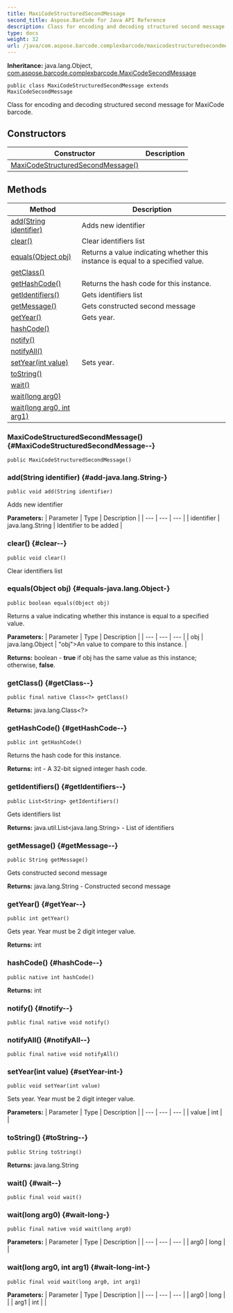 ```yaml
---
title: MaxiCodeStructuredSecondMessage
second_title: Aspose.BarCode for Java API Reference
description: Class for encoding and decoding structured second message for MaxiCode barcode.
type: docs
weight: 32
url: /java/com.aspose.barcode.complexbarcode/maxicodestructuredsecondmessage/
---
```

**Inheritance:**
java.lang.Object, [com.aspose.barcode.complexbarcode.MaxiCodeSecondMessage](../../com.aspose.barcode.complexbarcode/maxicodesecondmessage)
```
public class MaxiCodeStructuredSecondMessage extends MaxiCodeSecondMessage
```

Class for encoding and decoding structured second message for MaxiCode barcode.
## Constructors

| Constructor | Description |
| --- | --- |
| [MaxiCodeStructuredSecondMessage()](#MaxiCodeStructuredSecondMessage--) |  |
## Methods

| Method | Description |
| --- | --- |
| [add(String identifier)](#add-java.lang.String-) | Adds new identifier |
| [clear()](#clear--) | Clear identifiers list |
| [equals(Object obj)](#equals-java.lang.Object-) | Returns a value indicating whether this instance is equal to a specified  value. |
| [getClass()](#getClass--) |  |
| [getHashCode()](#getHashCode--) | Returns the hash code for this instance. |
| [getIdentifiers()](#getIdentifiers--) | Gets identifiers list |
| [getMessage()](#getMessage--) | Gets constructed second message |
| [getYear()](#getYear--) | Gets year. |
| [hashCode()](#hashCode--) |  |
| [notify()](#notify--) |  |
| [notifyAll()](#notifyAll--) |  |
| [setYear(int value)](#setYear-int-) | Sets year. |
| [toString()](#toString--) |  |
| [wait()](#wait--) |  |
| [wait(long arg0)](#wait-long-) |  |
| [wait(long arg0, int arg1)](#wait-long-int-) |  |
### MaxiCodeStructuredSecondMessage() {#MaxiCodeStructuredSecondMessage--}
```
public MaxiCodeStructuredSecondMessage()
```


### add(String identifier) {#add-java.lang.String-}
```
public void add(String identifier)
```


Adds new identifier

**Parameters:**
| Parameter | Type | Description |
| --- | --- | --- |
| identifier | java.lang.String | Identifier to be added |

### clear() {#clear--}
```
public void clear()
```


Clear identifiers list

### equals(Object obj) {#equals-java.lang.Object-}
```
public boolean equals(Object obj)
```


Returns a value indicating whether this instance is equal to a specified  value.

**Parameters:**
| Parameter | Type | Description |
| --- | --- | --- |
| obj | java.lang.Object | "obj">An  value to compare to this instance. |

**Returns:**
boolean - **true** if obj has the same value as this instance; otherwise, **false**.
### getClass() {#getClass--}
```
public final native Class<?> getClass()
```




**Returns:**
java.lang.Class<?>
### getHashCode() {#getHashCode--}
```
public int getHashCode()
```


Returns the hash code for this instance.

**Returns:**
int - A 32-bit signed integer hash code.
### getIdentifiers() {#getIdentifiers--}
```
public List<String> getIdentifiers()
```


Gets identifiers list

**Returns:**
java.util.List<java.lang.String> - List of identifiers
### getMessage() {#getMessage--}
```
public String getMessage()
```


Gets constructed second message

**Returns:**
java.lang.String - Constructed second message
### getYear() {#getYear--}
```
public int getYear()
```


Gets year. Year must be 2 digit integer value.

**Returns:**
int
### hashCode() {#hashCode--}
```
public native int hashCode()
```




**Returns:**
int
### notify() {#notify--}
```
public final native void notify()
```




### notifyAll() {#notifyAll--}
```
public final native void notifyAll()
```




### setYear(int value) {#setYear-int-}
```
public void setYear(int value)
```


Sets year. Year must be 2 digit integer value.

**Parameters:**
| Parameter | Type | Description |
| --- | --- | --- |
| value | int |  |

### toString() {#toString--}
```
public String toString()
```




**Returns:**
java.lang.String
### wait() {#wait--}
```
public final void wait()
```




### wait(long arg0) {#wait-long-}
```
public final native void wait(long arg0)
```




**Parameters:**
| Parameter | Type | Description |
| --- | --- | --- |
| arg0 | long |  |

### wait(long arg0, int arg1) {#wait-long-int-}
```
public final void wait(long arg0, int arg1)
```




**Parameters:**
| Parameter | Type | Description |
| --- | --- | --- |
| arg0 | long |  |
| arg1 | int |  |

